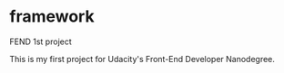 framework
=========

FEND 1st project

This is my first project for Udacity's Front-End Developer Nanodegree.
